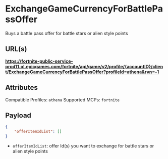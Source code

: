 # ExchangeGameCurrencyForBattlePassOffer
Buys a battle pass offer for battle stars or alien style points

## URL(s)
**https://fortnite-public-service-prod11.ol.epicgames.com/fortnite/api/game/v2/profile/{accountID}/client/ExchangeGameCurrencyForBattlePassOffer?profileId=athena&rvn=-1**

## Attributes
Compatible Profiles: `athena`
Supported MCPs: `fortnite`

## Payload
```json
{
    "offerItemIdList": []
}
```

- `offerItemIdList`: offer Id(s) you want to exchange for battle stars or alien style points
